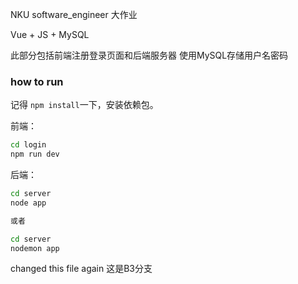 NKU software_engineer 大作业

Vue + JS + MySQL

此部分包括前端注册登录页面和后端服务器
使用MySQL存储用户名密码

### how to run

记得 `npm install`一下，安装依赖包。

前端：

```cmd
cd login
npm run dev
```

后端：

```cmd
cd server
node app

或者

cd server
nodemon app
```


changed this file again
这是B3分支
